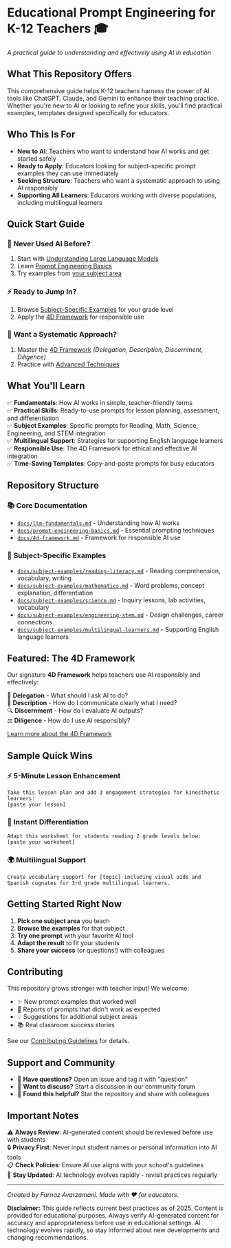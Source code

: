 # Educational Prompt Engineering for K-12 Teachers 🎓

*A practical guide to understanding and effectively using AI in education*

## What This Repository Offers

This comprehensive guide helps K-12 teachers harness the power of AI tools like ChatGPT, Claude, and Gemini to enhance their teaching practice. Whether you're new to AI or looking to refine your skills, you'll find practical examples, templates designed specifically for educators.

## Who This Is For

- **New to AI**: Teachers who want to understand how AI works and get started safely
- **Ready to Apply**: Educators looking for subject-specific prompt examples they can use immediately
- **Seeking Structure**: Teachers who want a systematic approach to using AI responsibly
- **Supporting All Learners**: Educators working with diverse populations, including multilingual learners

## Quick Start Guide

### 🚀 **Never Used AI Before?**
1. Start with [Understanding Large Language Models](docs/llm-fundamentals.md)
2. Learn [Prompt Engineering Basics](docs/prompt-engineering-basics.md)
3. Try examples from [your subject area](docs/subject-examples/)

### ⚡ **Ready to Jump In?**
1. Browse [Subject-Specific Examples](docs/subject-examples/) for your grade level
2. Apply the [4D Framework](docs/4d-framework.md) for responsible use

### 🎯 **Want a Systematic Approach?**
1. Master the [4D Framework](docs/4d-framework.md) *(Delegation, Description, Discernment, Diligence)*
2. Practice with [Advanced Techniques](docs/advanced-techniques.md)


## What You'll Learn

✅ **Fundamentals**: How AI works in simple, teacher-friendly terms  
✅ **Practical Skills**: Ready-to-use prompts for lesson planning, assessment, and differentiation  
✅ **Subject Examples**: Specific prompts for Reading, Math, Science, Engineering, and STEM integration  
✅ **Multilingual Support**: Strategies for supporting English language learners  
✅ **Responsible Use**: The 4D Framework for ethical and effective AI integration  
✅ **Time-Saving Templates**: Copy-and-paste prompts for busy educators  

## Repository Structure

### 📚 **Core Documentation**
- [`docs/llm-fundamentals.md`](docs/llm-fundamentals.md) - Understanding how AI works
- [`docs/prompt-engineering-basics.md`](docs/prompt-engineering-basics.md) - Essential prompting techniques
- [`docs/4d-framework.md`](docs/4d-framework.md) - Framework for responsible AI use

### 📖 **Subject-Specific Examples**
- [`docs/subject-examples/reading-literacy.md`](docs/subject-examples/reading-literacy.md) - Reading comprehension, vocabulary, writing
- [`docs/subject-examples/mathematics.md`](docs/subject-examples/mathematics.md) - Word problems, concept explanation, differentiation
- [`docs/subject-examples/science.md`](docs/subject-examples/science.md) - Inquiry lessons, lab activities, vocabulary
- [`docs/subject-examples/engineering-stem.md`](docs/subject-examples/science-engineering-STEM.md) - Design challenges, career connections
- [`docs/subject-examples/multilingual-learners.md`](docs/subject-examples/multilingual-learners.md) - Supporting English language learners


## Featured: The 4D Framework

Our signature **4D Framework** helps teachers use AI responsibly and effectively:

🎯 **Delegation** - What should I ask AI to do?  
📝 **Description** - How do I communicate clearly what I need?  
🔍 **Discernment** - How do I evaluate AI outputs?  
⚖️ **Diligence** - How do I use AI responsibly?

[Learn more about the 4D Framework](docs/4d-framework.md)

## Sample Quick Wins

### ⚡ **5-Minute Lesson Enhancement**
```
Take this lesson plan and add 3 engagement strategies for kinesthetic learners:
[paste your lesson]
```

### 📝 **Instant Differentiation**
```
Adapt this worksheet for students reading 2 grade levels below:
[paste your worksheet]
```

### 🌍 **Multilingual Support**
```
Create vocabulary support for [topic] including visual aids and Spanish cognates for 3rd grade multilingual learners.
```

## Getting Started Right Now

1. **Pick one subject area** you teach
2. **Browse the examples** for that subject
3. **Try one prompt** with your favorite AI tool
4. **Adapt the result** to fit your students
5. **Share your success** (or questions!) with colleagues

## Contributing

This repository grows stronger with teacher input! We welcome:
- ✨ New prompt examples that worked well
- 🐛 Reports of prompts that didn't work as expected
- 💡 Suggestions for additional subject areas
- 📚 Real classroom success stories

See our [Contributing Guidelines](CONTRIBUTING.md) for details.

## Support and Community

- 🤔 **Have questions?** Open an issue and tag it with "question"
- 💬 **Want to discuss?** Start a discussion in our community forum
- 🚀 **Found this helpful?** Star the repository and share with colleagues


## Important Notes

⚠️ **Always Review**: AI-generated content should be reviewed before use with students  
🔒 **Privacy First**: Never input student names or personal information into AI tools  
📋 **Check Policies**: Ensure AI use aligns with your school's guidelines  
🔄 **Stay Updated**: AI technology evolves rapidly - revisit practices regularly  

---

*Created by Farnaz Avarzamani. Made with ❤️ for educators.*

**Disclaimer:** This guide reflects current best practices as of 2025. Content is provided for educational purposes. Always verify AI-generated content for accuracy and appropriateness before use in educational settings. AI technology evolves rapidly, so stay informed about new developments and changing recommendations.
